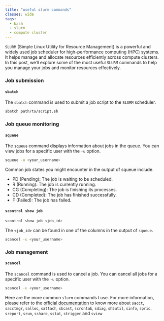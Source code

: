 ```yaml
---
title: "useful slurm commands"
classes: wide
tags:
  - bash
  - slurm
  - compute cluster
---
```


`SLURM` (Simple Linux Utility for Resource Management) is a powerful and widely used job scheduler for high-performance computing (HPC) systems. It helps manage and allocate resources efficiently across compute clusters. In this post, we’ll explore some of the most useful `SLURM` commands to help you manage your jobs and monitor resources effectively.

### Job submission

#### `sbatch`
The `sbatch` command is used to submit a job script to the `SLURM` scheduler.
```bash
sbatch path/to/script.sh
```

### Job queue monitoring

#### `squeue`
The `squeue` command displays information about jobs in the queue. You can view jobs for a specific user with the `-u` option.
```bash
squeue -u <your_username>
```
Common job states you might encounter in the output of squeue include:
- PD (Pending): The job is waiting to be scheduled.
- R (Running): The job is currently running.
- CG (Completing): The job is finishing its processes.
- CD (Completed): The job has finished successfully.
- F (Failed): The job has failed.

#### `scontrol show job`

```bash
scontrol show job <job_id>
```
The `<job_id>` can be found in one of the columns in the output of `squeue`.

```bash
scancel -u <your_username>
```

### Job management

#### `scancel`
The `scancel` command is used to cancel a job. You can cancel all jobs for a specific user with the `-u` option.

```bash
scancel -u <your_username>
```

Here are the more common `slurm` commands I use. For more information, please refer to the [official documentation](https://slurm.schedmd.com/) to know more about `sacct`, `sacctmgr`, `salloc`, `sattach`, `sbcast`, `scrontab`, `sdiag`, `sh5util`, `sinfo`, `sprio`, `sreport`, `srun`, `sshare`, `sstat`, `strigger` and `sview`